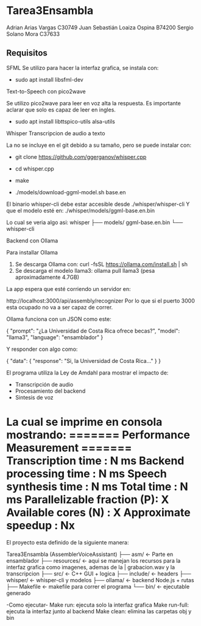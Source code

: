 # Tarea3Ensambla
Adrian Arias Vargas C30749
Juan Sebastián Loaiza Ospina B74200
Sergio Solano Mora C37633



## Requisitos
SFML
Se utilizo para hacer la interfaz grafica, se instala con:
- sudo apt install libsfml-dev


Text-to-Speech con pico2wave

Se utilizo pico2wave para leer en voz alta la respuesta. Es importante aclarar que solo es capaz de leer en ingles.

- sudo apt install libttspico-utils alsa-utils

Whisper Transcripcion de audio a texto

La no se incluye en el git debido a su tamaño, pero se puede instalar con:

- git clone https://github.com/ggerganov/whisper.cpp
- cd whisper.cpp
- make

- ./models/download-ggml-model.sh base.en

El binario whisper-cli debe estar accesible desde ./whisper/whisper-cli
Y que el modelo esté en: ./whisper/models/ggml-base.en.bin

Lo cual se veria algo asi:
whisper
├── models/ ggml-base.en.bin
└── whisper-cli

Backend con Ollama

Para installar Ollama

1. Se descarga Ollama con:
    curl -fsSL https://ollama.com/install.sh | sh
2. Se descarga el modelo llama3:
    ollama pull llama3 (pesa aproximadamente 4.7GB)

La app espera que esté corriendo un servidor en:

http://localhost:3000/api/assembly/recognizer
Por lo que si el puerto 3000 esta ocupado no va a ser capaz de correr.


Ollama funciona con un JSON como este:

{
  "prompt": "¿La Universidad de Costa Rica ofrece becas?",
  "model": "llama3",
  "language": "ensamblador"
}

Y responder con algo como:

{
  "data": {
    "response": "Si, la Universidad de Costa Rica..."
  }
}

El programa utiliza la Ley de Amdahl para mostrar el impacto de:

- Transcripción de audio
- Procesamiento del backend
- Sintesis de voz

La cual se imprime en consola mostrando:
======= Performance Measurement =======
Transcription time      : N ms
Backend processing time : N ms
Speech synthesis time   : N ms
Total time              : N ms
Parallelizable fraction (P): X
Available cores (N)     : X
Approximate speedup     : Nx
=======================================


El proyecto esta definido de la siguiente manera:
    
Tarea3Ensambla (AssemblerVoiceAssistant)
├── asm/ ← Parte en ensamblador
├── resources/ ← aqui se manejan los recursos para la interfaz grafica como imagenes, ademas de la 
|                grabacion.wav y la transcripcion
├── src/ ← C++ GUI + logica
├── include/ ← headers
├── whisper/ ← whisper-cli y modelos
├── ollama/ ← backend Node.js + rutas
├── Makefile ← makefile para correr el programa
└── bin/ ← ejecutable generado


-Como ejecutar-
Make run: ejecuta solo la interfaz grafica
Make run-full: ejecuta la interfaz junto al backend
Make clean: elimina las carpetas obj y bin
